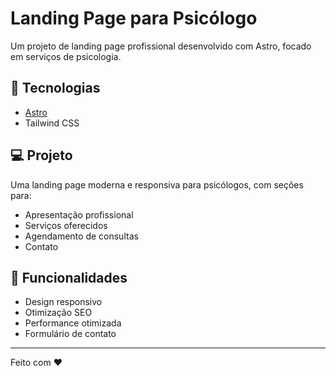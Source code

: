 # Landing Page para Psicólogo

Um projeto de landing page profissional desenvolvido com Astro, focado em serviços de psicologia.

## 🚀 Tecnologias

- [Astro](https://astro.build/)
- Tailwind CSS

## 💻 Projeto

Uma landing page moderna e responsiva para psicólogos, com seções para:
- Apresentação profissional
- Serviços oferecidos
- Agendamento de consultas
- Contato


## 🎯 Funcionalidades

- Design responsivo
- Otimização SEO
- Performance otimizada
- Formulário de contato


---

Feito com ♥
